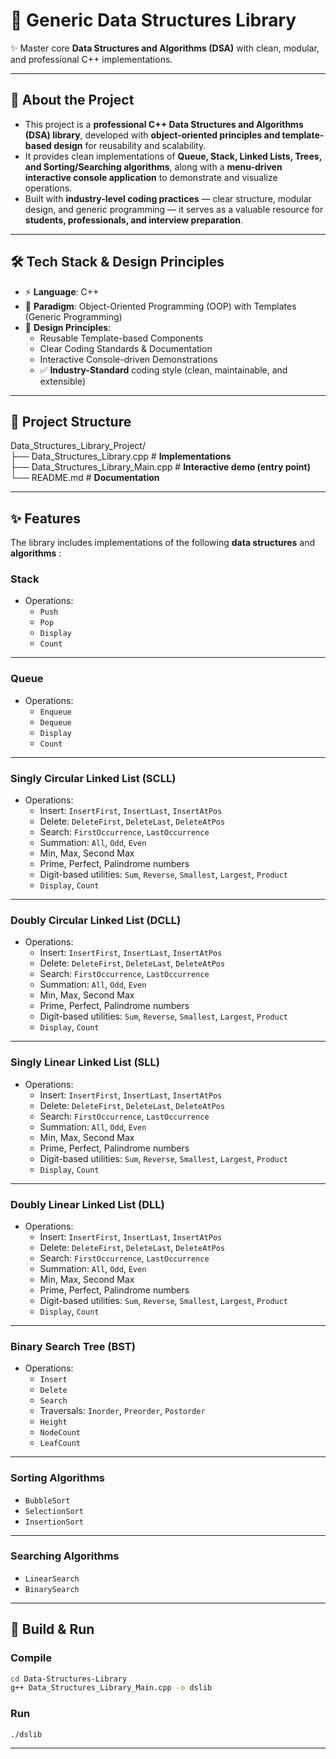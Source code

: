 ## <h1>📘  Generic Data Structures Library</h1> 

✨ Master core **Data Structures and Algorithms (DSA)** with clean, modular, and professional C++ implementations.  

---

## 📖 About the Project


- This project is a **professional C++ Data Structures and Algorithms (DSA) library**, developed with **object-oriented principles and template-based design** for reusability and scalability.  
- It provides clean implementations of **Queue, Stack, Linked Lists, Trees, and Sorting/Searching algorithms**, along with a **menu-driven interactive console application** to demonstrate and visualize operations.  
- Built with **industry-level coding practices** — clear structure, modular design, and generic programming — it serves as a valuable resource for **students, professionals, and interview preparation**.  

---

## 🛠️ Tech Stack & Design Principles

- ⚡ **Language**: C++
- 🧩 **Paradigm**: Object-Oriented Programming (OOP) with Templates (Generic Programming)  
- 📐 **Design Principles**:  
  - Reusable Template-based Components  
  - Clear Coding Standards & Documentation  
  - Interactive Console-driven Demonstrations  
  - ✅ **Industry-Standard** coding style (clean, maintainable, and extensible)

----

## 📂 Project Structure

Data_Structures_Library_Project/  
├── Data_Structures_Library.cpp                  # **Implementations**  
├── Data_Structures_Library_Main.cpp              # **Interactive demo (entry point)**  
└── README.md                                      # **Documentation** 

---

## ✨ Features

The library includes implementations of the following **data structures** and **algorithms** :


### **Stack**
* Operations:
  * `Push`
  * `Pop`
  * `Display`
  * `Count`
----
  
### **Queue**
* Operations:
  * `Enqueue`
  * `Dequeue`
  * `Display`
  * `Count`
----

### **Singly Circular Linked List (SCLL)**
* Operations:
  * Insert: `InsertFirst`, `InsertLast`, `InsertAtPos`
  * Delete: `DeleteFirst`, `DeleteLast`, `DeleteAtPos`
  * Search: `FirstOccurrence`, `LastOccurrence`
  * Summation: `All`, `Odd`, `Even`
  * Min, Max, Second Max
  * Prime, Perfect, Palindrome numbers
  * Digit-based utilities: `Sum`, `Reverse`, `Smallest`, `Largest`, `Product`
  * `Display`, `Count`

-----
### **Doubly Circular Linked List (DCLL)**
* Operations:
  * Insert: `InsertFirst`, `InsertLast`, `InsertAtPos`
  * Delete: `DeleteFirst`, `DeleteLast`, `DeleteAtPos`
  * Search: `FirstOccurrence`, `LastOccurrence`
  * Summation: `All`, `Odd`, `Even`
  * Min, Max, Second Max
  * Prime, Perfect, Palindrome numbers
  * Digit-based utilities: `Sum`, `Reverse`, `Smallest`, `Largest`, `Product`
  * `Display`, `Count`
    
----    
 
### **Singly Linear Linked List (SLL)**
* Operations:
  * Insert: `InsertFirst`, `InsertLast`, `InsertAtPos`
  * Delete: `DeleteFirst`, `DeleteLast`, `DeleteAtPos`
  * Search: `FirstOccurrence`, `LastOccurrence`
  * Summation: `All`, `Odd`, `Even`
  * Min, Max, Second Max
  * Prime, Perfect, Palindrome numbers
  * Digit-based utilities: `Sum`, `Reverse`, `Smallest`, `Largest`, `Product`
  * `Display`, `Count`
    
----

### **Doubly Linear Linked List (DLL)**
* Operations:
  * Insert: `InsertFirst`, `InsertLast`, `InsertAtPos`
  * Delete: `DeleteFirst`, `DeleteLast`, `DeleteAtPos`
  * Search: `FirstOccurrence`, `LastOccurrence`
  * Summation: `All`, `Odd`, `Even`
  * Min, Max, Second Max
  * Prime, Perfect, Palindrome numbers
  * Digit-based utilities: `Sum`, `Reverse`, `Smallest`, `Largest`, `Product`
  * `Display`, `Count`

---

### **Binary Search Tree (BST<T>)**
* Operations:
  * `Insert`
  * `Delete`
  * `Search`
  * Traversals: `Inorder`, `Preorder`, `Postorder`
  * `Height`
  * `NodeCount`
  * `LeafCount`

---
 
### **Sorting Algorithms**
* `BubbleSort`
* `SelectionSort`
* `InsertionSort`

---

### **Searching Algorithms**
* `LinearSearch`
* `BinarySearch`

---


## 🔧 Build & Run

### Compile

```bash
cd Data-Structures-Library
g++ Data_Structures_Library_Main.cpp -o dslib
```

### Run

```bash
./dslib
```





















-----
